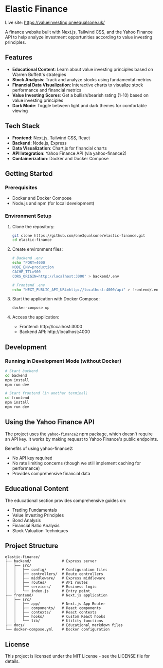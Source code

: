 # Elastic Finance

Live site:
https://valueinvesting.oneequalsone.uk/

A finance website built with Next.js, Tailwind CSS, and the Yahoo Finance API to help analyze investment opportunities according to value investing principles.

## Features

- **Educational Content**: Learn about value investing principles based on Warren Buffett's strategies
- **Stock Analysis**: Track and analyze stocks using fundamental metrics
- **Financial Data Visualization**: Interactive charts to visualize stock performance and financial metrics
- **Value Investing Scores**: Get a bullish/bearish rating (1-10) based on value investing principles
- **Dark Mode**: Toggle between light and dark themes for comfortable viewing

## Tech Stack

- **Frontend**: Next.js, Tailwind CSS, React
- **Backend**: Node.js, Express
- **Data Visualization**: Chart.js for financial charts
- **API Integration**: Yahoo Finance API (via yahoo-finance2)
- **Containerization**: Docker and Docker Compose

## Getting Started

### Prerequisites

- Docker and Docker Compose
- Node.js and npm (for local development)

### Environment Setup

1. Clone the repository:
   ```bash
   git clone https://github.com/one3qualsone/elastic-finance.git
   cd elastic-finance
   ```

2. Create environment files:
   ```bash
   # Backend .env
   echo "PORT=4000
   NODE_ENV=production
   CACHE_TTL=900
   CORS_ORIGIN=http://localhost:3000" > backend/.env

   # Frontend .env
   echo "NEXT_PUBLIC_API_URL=http://localhost:4000/api" > frontend/.env
   ```

3. Start the application with Docker Compose:
   ```bash
   docker-compose up
   ```

4. Access the application:
   - Frontend: http://localhost:3000
   - Backend API: http://localhost:4000

## Development

### Running in Development Mode (without Docker)

```bash
# Start backend
cd backend
npm install
npm run dev

# Start frontend (in another terminal)
cd frontend
npm install
npm run dev
```

## Using the Yahoo Finance API

The project uses the `yahoo-finance2` npm package, which doesn't require an API key. It works by making request to Yahoo Finance's public endpoints.

Benefits of using yahoo-finance2:
- No API key required
- No rate limiting concerns (though we still implement caching for performance)
- Provides comprehensive financial data

## Educational Content

The educational section provides comprehensive guides on:

- Trading Fundamentals
- Value Investing Principles
- Bond Analysis
- Financial Ratio Analysis
- Stock Valuation Techniques

## Project Structure

```
elastic-finance/
├── backend/              # Express server
│   ├── src/
│   │   ├── config/       # Configuration files
│   │   ├── controllers/  # Route controllers
│   │   ├── middleware/   # Express middleware
│   │   ├── routes/       # API routes
│   │   ├── services/     # Business logic
│   │   └── index.js      # Entry point
├── frontend/             # Next.js application
│   ├── src/
│   │   ├── app/          # Next.js App Router
│   │   ├── components/   # React components
│   │   ├── contexts/     # React contexts
│   │   ├── hooks/        # Custom React hooks
│   │   └── lib/          # Utility functions
├── docs/                 # Educational markdown files
└── docker-compose.yml    # Docker configuration
```

## License

This project is licensed under the MIT License - see the LICENSE file for details.
